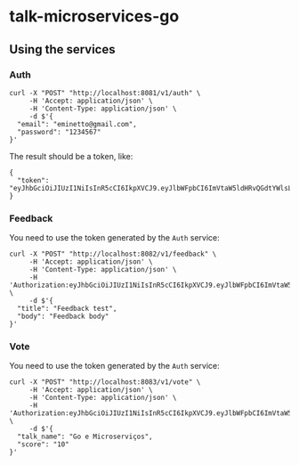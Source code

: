 # talk-microservices-go

## Using the services

### Auth

```
curl -X "POST" "http://localhost:8081/v1/auth" \
     -H 'Accept: application/json' \
     -H 'Content-Type: application/json' \
     -d $'{
  "email": "eminetto@gmail.com",
  "password": "1234567"
}'

```

The result should be a token, like:

```
{
  "token": "eyJhbGciOiJIUzI1NiIsInR5cCI6IkpXVCJ9.eyJlbWFpbCI6ImVtaW5ldHRvQGdtYWlsLmNvbSIsImV4cCI6MTU2ODkwNTM3MCwiaWF0IjoxNTY4OTAxNzQwLCJuYmYiOjE1Njg5MDE3NDB9.07my1r33iKhfUuR3XK87YomK00Fcio_Ve7ZXlaq0Jb0"
}
```

### Feedback

You need to use the token generated by the ```Auth``` service:

```
curl -X "POST" "http://localhost:8082/v1/feedback" \
     -H 'Accept: application/json' \
     -H 'Content-Type: application/json' \
	 -H 'Authorization:eyJhbGciOiJIUzI1NiIsInR5cCI6IkpXVCJ9.eyJlbWFpbCI6ImVtaW5ldHRvQGdtYWlsLmNvbSIsImV4cCI6MTU2ODkwNTM3MCwiaWF0IjoxNTY4OTAxNzQwLCJuYmYiOjE1Njg5MDE3NDB9.07my1r33iKhfUuR3XK87YomK00Fcio_Ve7ZXlaq0Jb0' \
     -d $'{
  "title": "Feedback test",
  "body": "Feedback body"
}'
```

### Vote

You need to use the token generated by the ```Auth``` service:

```
curl -X "POST" "http://localhost:8083/v1/vote" \
     -H 'Accept: application/json' \
     -H 'Content-Type: application/json' \
	 -H 'Authorization:eyJhbGciOiJIUzI1NiIsInR5cCI6IkpXVCJ9.eyJlbWFpbCI6ImVtaW5ldHRvQGdtYWlsLmNvbSIsImV4cCI6MTU2ODkwNTM3MCwiaWF0IjoxNTY4OTAxNzQwLCJuYmYiOjE1Njg5MDE3NDB9.07my1r33iKhfUuR3XK87YomK00Fcio_Ve7ZXlaq0Jb0' \
     -d $'{
  "talk_name": "Go e Microserviços",
  "score": "10"
}'
```

